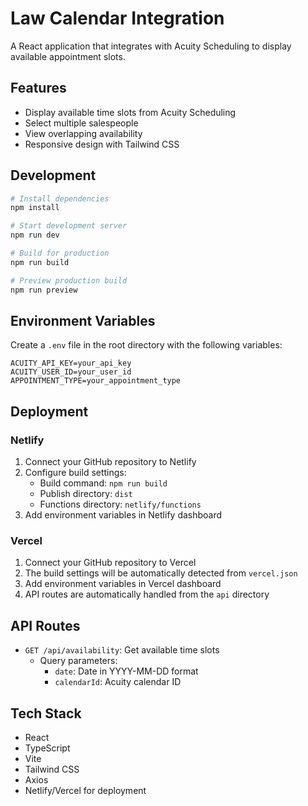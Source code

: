 # Law Calendar Integration

A React application that integrates with Acuity Scheduling to display available appointment slots.

## Features

- Display available time slots from Acuity Scheduling
- Select multiple salespeople
- View overlapping availability
- Responsive design with Tailwind CSS


## Development

```bash
# Install dependencies
npm install

# Start development server
npm run dev

# Build for production
npm run build

# Preview production build
npm run preview
```

## Environment Variables

Create a `.env` file in the root directory with the following variables:

```env
ACUITY_API_KEY=your_api_key
ACUITY_USER_ID=your_user_id
APPOINTMENT_TYPE=your_appointment_type
```

## Deployment

### Netlify

1. Connect your GitHub repository to Netlify
2. Configure build settings:
   - Build command: `npm run build`
   - Publish directory: `dist`
   - Functions directory: `netlify/functions`
3. Add environment variables in Netlify dashboard

### Vercel

1. Connect your GitHub repository to Vercel
2. The build settings will be automatically detected from `vercel.json`
3. Add environment variables in Vercel dashboard
4. API routes are automatically handled from the `api` directory

## API Routes

- `GET /api/availability`: Get available time slots
  - Query parameters:
    - `date`: Date in YYYY-MM-DD format
    - `calendarId`: Acuity calendar ID

## Tech Stack

- React
- TypeScript
- Vite
- Tailwind CSS
- Axios
- Netlify/Vercel for deployment
